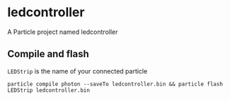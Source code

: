 # ledcontroller

A Particle project named ledcontroller

## Compile and flash

`LEDStrip` is the name of your connected particle

```
particle compile photon --saveTo ledcontroller.bin && particle flash LEDStrip ledcontroller.bin
```
